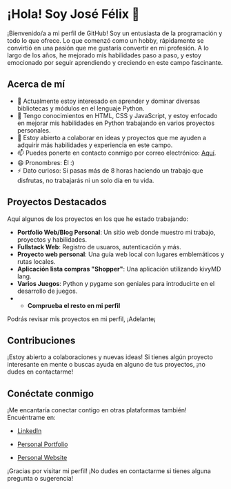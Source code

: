 # ¡Hola! Soy José Félix 👋

¡Bienvenido/a a mi perfil de GitHub! Soy un entusiasta de la programación y todo lo que ofrece. Lo que comenzó como un hobby, rápidamente se convirtió en una pasión que me gustaría convertir en mi profesión. A lo largo de los años, he mejorado mis habilidades paso a paso, y estoy emocionado por seguir aprendiendo y creciendo en este campo fascinante.

## Acerca de mí

- 👀 Actualmente estoy interesado en aprender y dominar diversas bibliotecas y módulos en el lenguaje Python.
- 🌱 Tengo conocimientos en HTML, CSS y JavaScript, y estoy enfocado en mejorar mis habilidades en Python trabajando en varios proyectos personales.
- 💞️ Estoy abierto a colaborar en ideas y proyectos que me ayuden a adquirir más habilidades y experiencia en este campo.
- 📫 Puedes ponerte en contacto conmigo por correo electrónico: [Aquí](mailto:lanzaltura17@gmail.com).
- 😄 Pronombres: Él :)
- ⚡ Dato curioso: Si pasas más de 8 horas haciendo un trabajo que disfrutas, no trabajarás ni un solo día en tu vida.

## Proyectos Destacados

Aquí algunos de los proyectos en los que he estado trabajando:

- **Portfolio Web/Blog Personal**: Un sitio web donde muestro mi trabajo, proyectos y habilidades.
- **Fullstack Web**: Registro de usuaros, autenticación y más.
- **Proyecto web personal**: Una guía web local con lugares emblemáticos y rutas locales.
- **Aplicación lista compras "Shopper"**: Una aplicación utilizando kivyMD lang.
- **Varios Juegos**: Python y pygame son geniales para introducirte en el desarrollo de juegos.
- - **Comprueba el resto en mi perfil**

Podrás revisar mis proyectos en mi perfil, ¡Adelante¡

## Contribuciones

¡Estoy abierto a colaboraciones y nuevas ideas! Si tienes algún proyecto interesante en mente o buscas ayuda en alguno de tus proyectos, ¡no dudes en contactarme!

## Conéctate conmigo

¡Me encantaría conectar contigo en otras plataformas también! Encuéntrame en:

- [LinkedIn](https://www.linkedin.com/in/jose-felix-gordo-casta%C3%B1o-dev-es/)
  
- [Personal Portfolio](https://portfolio.lanzaway.com/)
  
- [Personal Website](https://lanzaway.com/)


¡Gracias por visitar mi perfil! ¡No dudes en contactarme si tienes alguna pregunta o sugerencia!
